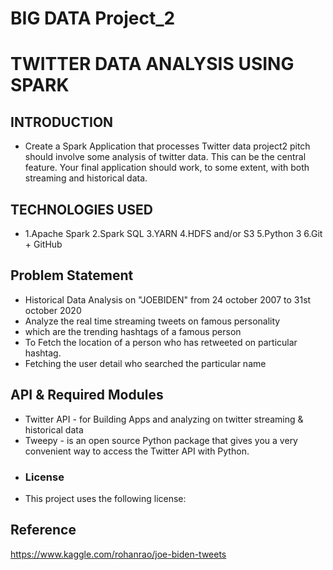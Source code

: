 # BIG DATA Project_2
# TWITTER DATA ANALYSIS USING SPARK
## INTRODUCTION
* Create a Spark Application that processes Twitter data project2 pitch should involve some analysis of twitter data. This can be the central feature. Your final application should work, to some extent, with both streaming and historical data.
## TECHNOLOGIES USED
* 1.Apache Spark
2.Spark SQL
3.YARN
4.HDFS and/or S3
5.Python 3
6.Git + GitHub
## Problem Statement
 * Historical Data Analysis on "JOEBIDEN" from 24 october 2007 to 31st october 2020
 * Analyze the real time streaming tweets on famous personality
 * which are the trending hashtags of a famous person
 * To Fetch the location of a person who has retweeted on particular hashtag.
 * Fetching the user detail who searched the particular name
## API & Required Modules
* Twitter API - for Building Apps and analyzing on twitter streaming & historical data
* Tweepy - is an open source Python package that gives you a very convenient way to access the Twitter API with Python.
* ### License
* This project uses the following license:
## Reference
https://www.kaggle.com/rohanrao/joe-biden-tweets
